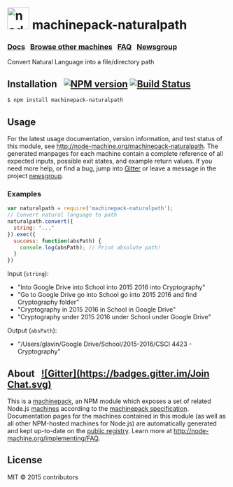
<h1>
  <a href="http://node-machine.org" title="Node-Machine public registry"><img alt="node-machine logo" title="Node-Machine Project" src="http://node-machine.org/images/machine-anthropomorph-for-white-bg.png" width="50" /></a>
  machinepack-naturalpath
</h1>

### [Docs](http://node-machine.org/machinepack-naturalpath) &nbsp; [Browse other machines](http://node-machine.org/machinepacks) &nbsp;  [FAQ](http://node-machine.org/implementing/FAQ)  &nbsp;  [Newsgroup](https://groups.google.com/forum/?hl=en#!forum/node-machine)

Convert Natural Language into a file/directory path


## Installation &nbsp; [![NPM version](https://badge.fury.io/js/machinepack-naturalpath.svg)](http://badge.fury.io/js/machinepack-naturalpath) [![Build Status](https://travis-ci.org/mikermcneil/machinepack-naturalpath.png?branch=master)](https://travis-ci.org/mikermcneil/machinepack-naturalpath)

```sh
$ npm install machinepack-naturalpath
```

## Usage

For the latest usage documentation, version information, and test status of this module, see <a href="http://node-machine.org/machinepack-naturalpath" title="Convert Natural Language into a file/directory path (for node.js)">http://node-machine.org/machinepack-naturalpath</a>.  The generated manpages for each machine contain a complete reference of all expected inputs, possible exit states, and example return values.  If you need more help, or find a bug, jump into [Gitter](https://gitter.im/node-machine/general) or leave a message in the project [newsgroup](https://groups.google.com/forum/?hl=en#!forum/node-machine).

### Examples

```javascript
var naturalpath = require('machinepack-naturalpath');
// Convert natural language to path
naturalpath.convert({
  string: "..."
}).exec({
  success: function(absPath) {
    console.log(absPath); // Print absolute path!
  }
})
```

Input (`string`):
- "Into Google Drive into School into 2015 2016 into Cryptography"
- "Go to Google Drive go into School go into 2015 2016 and find Cryptography folder"
- "Cryptography in 2015 2016 in School in Google Drive"
- "Cryptography under 2015 2016 under School under Google Drive"

Output (`absPath`):
- "/Users/glavin/Google Drive/School/2015-2016/CSCI 4423 - Cryptography"

## About  &nbsp; [![Gitter](https://badges.gitter.im/Join Chat.svg)](https://gitter.im/node-machine/general?utm_source=badge&utm_medium=badge&utm_campaign=pr-badge&utm_content=badge)

This is a [machinepack](http://node-machine.org/machinepacks), an NPM module which exposes a set of related Node.js [machines](http://node-machine.org/spec/machine) according to the [machinepack specification](http://node-machine.org/spec/machinepack).
Documentation pages for the machines contained in this module (as well as all other NPM-hosted machines for Node.js) are automatically generated and kept up-to-date on the <a href="http://node-machine.org" title="Public machine registry for Node.js">public registry</a>.
Learn more at <a href="http://node-machine.org/implementing/FAQ" title="Machine Project FAQ (for implementors)">http://node-machine.org/implementing/FAQ</a>.

## License

MIT &copy; 2015 contributors

